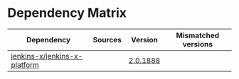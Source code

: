 # Dependency Matrix

Dependency | Sources | Version | Mismatched versions
---------- | ------- | ------- | -------------------
[jenkins-x/jenkins-x-platform](https://github.com/jenkins-x/jenkins-x-platform) |  | [2.0.1888](https://github.com/jenkins-x/jenkins-x-platform/releases/tag/v2.0.1888) | 
